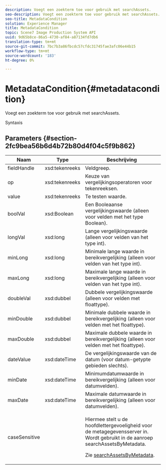 ```yaml
---
description: Voegt een zoekterm toe voor gebruik met searchAssets.
seo-description: Voegt een zoekterm toe voor gebruik met searchAssets.
seo-title: MetadataCondition
solution: Experience Manager
title: MetadataCondition
topic: Scene7 Image Production System API
uuid: 9d65b8ce-86a5-4730-af84-a87134fd7db6
translation-type: tm+mt
source-git-commit: 7bc7b3a86fbcdc57cfdc31745fae3afc06e44b15
workflow-type: tm+mt
source-wordcount: '183'
ht-degree: 0%

---
```



# MetadataCondition{#metadatacondition}

Voegt een zoekterm toe voor gebruik met searchAssets.

Syntaxis

## Parameters {#section-2fc9bea56b6d4b72b80d4f04c5f9b862}

<table id="table_04100BB8ABD84EF68B0A7CE3AD946414"> 
 <thead> 
  <tr> 
   <th colname="col1" class="entry"> Naam </th> 
   <th colname="col2" class="entry"> Type </th> 
   <th colname="col3" class="entry"> Beschrijving </th> 
  </tr> 
 </thead>
 <tbody> 
  <tr> 
   <td colname="col1"> <span class="codeph"> <span class="varname"> fieldHandle</span> </span> </td> 
   <td colname="col2"> <span class="codeph"> xsd:tekenreeks</span> </td> 
   <td colname="col3"> Veldgreep. </td> 
  </tr> 
  <tr> 
   <td colname="col1"> <span class="codeph"> <span class="varname"> op</span> </span> </td> 
   <td colname="col2"> <span class="codeph"> xsd:tekenreeks</span> </td> 
   <td colname="col3"> Keuze van vergelijkingsoperatoren voor tekenreeksen. </td> 
  </tr> 
  <tr> 
   <td colname="col1"> <span class="codeph"> <span class="varname"> value</span> </span> </td> 
   <td colname="col2"> <span class="codeph"> xsd:tekenreeks</span> </td> 
   <td colname="col3"> Te testen waarde. </td> 
  </tr> 
  <tr> 
   <td colname="col1"> <span class="codeph"> <span class="varname"> boolVal</span> </span> </td> 
   <td colname="col2"> <span class="codeph"> xsd:Boolean</span> </td> 
   <td colname="col3"> Een Booleaanse vergelijkingswaarde (alleen voor velden met het type Boolean). </td> 
  </tr> 
  <tr> 
   <td colname="col1"> <span class="codeph"> <span class="varname"> longVal</span> </span> </td> 
   <td colname="col2"> <span class="codeph"> xsd:long</span> </td> 
   <td colname="col3"> Lange vergelijkingswaarde (alleen voor velden van het type int). </td> 
  </tr> 
  <tr> 
   <td colname="col1"> <span class="codeph"> <span class="varname"> minLong</span> </span> </td> 
   <td colname="col2"> <span class="codeph"> xsd:long</span> </td> 
   <td colname="col3"> Minimale lange waarde in bereikvergelijking (alleen voor velden van het type int). </td> 
  </tr> 
  <tr> 
   <td colname="col1"> <span class="codeph"> <span class="varname"> maxLong</span> </span> </td> 
   <td colname="col2"> <span class="codeph"> xsd:long</span> </td> 
   <td colname="col3"> Maximale lange waarde in bereikvergelijking (alleen voor velden van het type int). </td> 
  </tr> 
  <tr> 
   <td colname="col1"> <span class="codeph"> <span class="varname"> doubleVal</span> </span> </td> 
   <td colname="col2"> <span class="codeph"> xsd:dubbel</span> </td> 
   <td colname="col3"> Dubbele vergelijkingswaarde (alleen voor velden met floattype). </td> 
  </tr> 
  <tr> 
   <td colname="col1"> <span class="codeph"> <span class="varname"> minDouble</span> </span> </td> 
   <td colname="col2"> <span class="codeph"> xsd:dubbel</span> </td> 
   <td colname="col3"> Minimale dubbele waarde in bereikvergelijking (alleen voor velden met het floattype). </td> 
  </tr> 
  <tr> 
   <td colname="col1"> <span class="codeph"> <span class="varname"> maxDouble</span> </span> </td> 
   <td colname="col2"> <span class="codeph"> xsd:dubbel</span> </td> 
   <td colname="col3"> Maximale dubbele waarde in bereikvergelijking (alleen voor velden met het floattype). </td> 
  </tr> 
  <tr> 
   <td colname="col1"> <span class="codeph"> <span class="varname"> dateValue</span> </span> </td> 
   <td colname="col2"> <span class="codeph"> xsd:dateTime</span> </td> 
   <td colname="col3"> De vergelijkingswaarde van de datum (voor datum-getypte gebieden slechts). </td> 
  </tr> 
  <tr> 
   <td colname="col1"> <span class="codeph"> <span class="varname"> minDate</span> </span> </td> 
   <td colname="col2"> <span class="codeph"> xsd:dateTime</span> </td> 
   <td colname="col3"> Minimumdatumwaarde in bereikvergelijking (alleen voor datumvelden). </td> 
  </tr> 
  <tr> 
   <td colname="col1"> <span class="codeph"> <span class="varname"> maxDate</span> </span> </td> 
   <td colname="col2"> <span class="codeph"> xsd:dateTime</span> </td> 
   <td colname="col3"> Maximale datumwaarde in bereikvergelijking (alleen voor datumvelden). </td> 
  </tr> 
  <tr> 
   <td colname="col1"> <span class="codeph"> <span class="varname"> caseSensitive</span> </span> </td> 
   <td colname="col2"> </td> 
   <td colname="col3"> <p> Hiermee stelt u de hoofdlettergevoeligheid voor de metagegevensserver in. Wordt gebruikt in de aanroep <span class="codeph"> searchAssetsByMetadata</span>. </p> <p>Zie <a href="../../operations/c-operations-intro/c-methods/r-search-assets-by-metadata.md#reference-609ec73944a34ce49b152389fbb40414" format="dita" scope="local"> searchAssetsByMetadata</a>. </p> </td> 
  </tr> 
 </tbody> 
</table>

